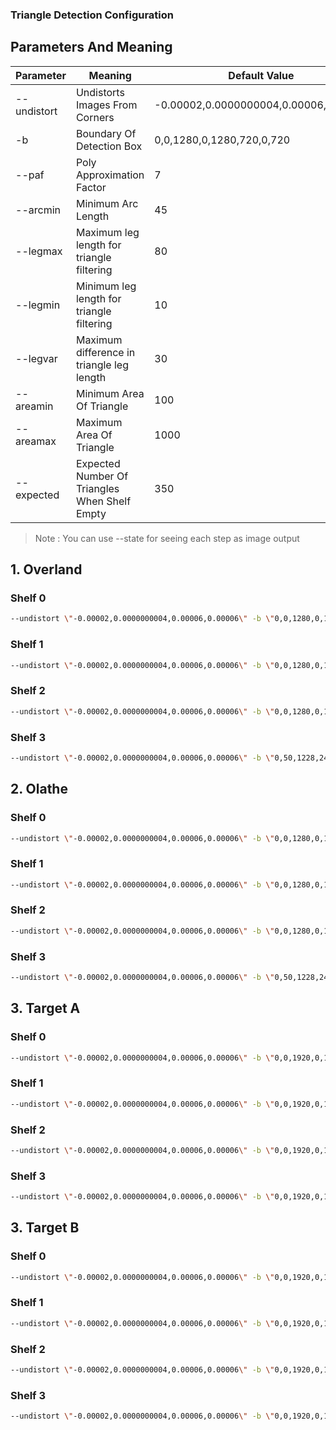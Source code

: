 ### Triangle Detection Configuration
## Parameters And Meaning
| Parameter | Meaning | Default Value |
| --------- | ------- | ----- |
| --undistort | Undistorts Images From Corners | -0.00002,0.0000000004,0.00006,0.00006 |
| -b | Boundary Of Detection Box | 0,0,1280,0,1280,720,0,720 |
| --paf | Poly Approximation Factor | 7 |
| --arcmin | Minimum Arc Length | 45 |
| --legmax | Maximum leg length for triangle filtering | 80 |
| --legmin | Minimum leg length for triangle filtering | 10 |
| --legvar | Maximum difference in triangle leg length | 30 |
| --areamin | Minimum Area Of Triangle | 100 |
| --areamax | Maximum Area Of Triangle | 1000 |
| --expected | Expected Number Of Triangles When Shelf Empty | 350 |
> Note : You can use --state for seeing each step as image output
## 1. Overland
### Shelf 0
```sh
--undistort \"-0.00002,0.0000000004,0.00006,0.00006\" -b \"0,0,1280,0,1280,650,0,650\" --paf 7 --arcmin 45 --legmax 80 --legmin 10 --legvar 30 --areamin 100 --areamax 1000 --expected 333
```
### Shelf 1
```sh
--undistort \"-0.00002,0.0000000004,0.00006,0.00006\" -b \"0,0,1280,0,1280,650,0,650\" --paf 7 --arcmin 45 --legmax 80 --legmin 10 --legvar 30 --areamin 100 --areamax 1000 --expected 333
```
### Shelf 2
```sh
--undistort \"-0.00002,0.0000000004,0.00006,0.00006\" -b \"0,0,1280,0,1280,650,0,650\" --paf 7 --arcmin 45 --legmax 80 --legmin 10 --legvar 30 --areamin 100 --areamax 1000 --expected 333
```
### Shelf 3
```sh
--undistort \"-0.00002,0.0000000004,0.00006,0.00006\" -b \"0,50,1228,247,1228,695,0,720\" --paf 7 --arcmin 45 --legmax 80 --legmin 10 --legvar 30 --areamin 100 --areamax 1000 --expected 333
```
## 2. Olathe
### Shelf 0
```sh
--undistort \"-0.00002,0.0000000004,0.00006,0.00006\" -b \"0,0,1280,0,1280,650,0,650\" --paf 7 --arcmin 45 --legmax 80 --legmin 10 --legvar 30 --areamin 100 --areamax 1000 --expected 333
```
### Shelf 1
```sh
--undistort \"-0.00002,0.0000000004,0.00006,0.00006\" -b \"0,0,1280,0,1280,650,0,650\" --paf 7 --arcmin 45 --legmax 80 --legmin 10 --legvar 30 --areamin 100 --areamax 1000 --expected 333
```
### Shelf 2
```sh
--undistort \"-0.00002,0.0000000004,0.00006,0.00006\" -b \"0,0,1280,0,1280,650,0,650\" --paf 7 --arcmin 45 --legmax 80 --legmin 10 --legvar 30 --areamin 100 --areamax 1000 --expected 333
```
### Shelf 3
```sh
--undistort \"-0.00002,0.0000000004,0.00006,0.00006\" -b \"0,50,1228,247,1228,695,0,720\" --paf 7 --arcmin 45 --legmax 80 --legmin 10 --legvar 30 --areamin 100 --areamax 1000 --expected 333
```
## 3. Target A
### Shelf 0
```sh
--undistort \"-0.00002,0.0000000004,0.00006,0.00006\" -b \"0,0,1920,0,1920,1080,0,1080\" --paf 7 --arcmin 45 --legmax 80 --legmin 10 --legvar 30 --areamin 100 --areamax 1000 --expected 270
```
### Shelf 1
```sh
--undistort \"-0.00002,0.0000000004,0.00006,0.00006\" -b \"0,0,1920,0,1920,1080,0,1080\" --paf 7 --arcmin 45 --legmax 80 --legmin 10 --legvar 30 --areamin 100 --areamax 1000 --expected 270
```
### Shelf 2
```sh
--undistort \"-0.00002,0.0000000004,0.00006,0.00006\" -b \"0,0,1920,0,1920,1080,0,1080\" --paf 7 --arcmin 45 --legmax 80 --legmin 10 --legvar 30 --areamin 100 --areamax 1000 --expected 280
```
### Shelf 3
```sh
--undistort \"-0.00002,0.0000000004,0.00006,0.00006\" -b \"0,0,1920,0,1920,1080,0,1080\" --paf 7 --arcmin 45 --legmax 80 --legmin 10 --legvar 30 --areamin 100 --areamax 1000 --expected 280
```
## 3. Target B
### Shelf 0
```sh
--undistort \"-0.00002,0.0000000004,0.00006,0.00006\" -b \"0,0,1920,0,1920,1080,0,1080\" --paf 7 --arcmin 45 --legmax 80 --legmin 10 --legvar 30 --areamin 100 --areamax 1000 --expected 270
```
### Shelf 1
```sh
--undistort \"-0.00002,0.0000000004,0.00006,0.00006\" -b \"0,0,1920,0,1920,1080,0,1080\" --paf 7 --arcmin 45 --legmax 80 --legmin 10 --legvar 30 --areamin 100 --areamax 1000 --expected 280
```
### Shelf 2
```sh
--undistort \"-0.00002,0.0000000004,0.00006,0.00006\" -b \"0,0,1920,0,1920,1080,0,1080\" --paf 7 --arcmin 45 --legmax 80 --legmin 10 --legvar 30 --areamin 100 --areamax 1000 --expected 280
```
### Shelf 3
```sh
--undistort \"-0.00002,0.0000000004,0.00006,0.00006\" -b \"0,0,1920,0,1920,1080,0,1080\" --paf 7 --arcmin 45 --legmax 80 --legmin 10 --legvar 30 --areamin 100 --areamax 1000 --expected 300
```